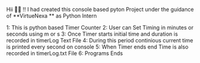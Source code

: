 Hii 👋👋  !! I had created this console based pyton Project 
under the guidance of **VirtueNexa ** as Python Intern

1: This is python based Timer Counter
2: User can Set Timing in minutes or seconds using m or s
3: Once Timer starts initial time and duration is recorded in timerLog Text File
4: During this period continious current time is printed every second on console
5: When Timer ends end Time is also recorded in timerLog.txt File 
6: Programs Ends